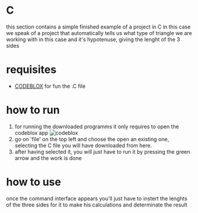 # C
this section contains a simple finished example of a project in C
in this case we speak of a project that automatically tells us what type of triangle 
we are working with in this case and it's hypotenuse, giving the lenght of the 3 sides

# requisites

* [CODEBLOX](https://www.codeblocks.org/downloads/) for fun the .C file


# how to run

1. for running the downloaded programms it only requires to open the codeblox app 
  ![codeblox](https://upload.wikimedia.org/wikipedia/commons/f/f7/Code_blocks_16.01.png) 
2. go on 'file' on the top left and choose the open an existing one, selecting the C file you will have downloaded from here.
3. after having selected it, you will just have to run it by pressing the green arrow and the work is done


# how to use

once the command interface appears you'll just have to instert the lenghts of the three sides
for it to make his calculations and determinate the result
